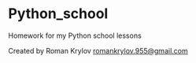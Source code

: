 # Python_school
Homework for my Python school lessons

Created by Roman Krylov romankrylov.955@gmail.com
